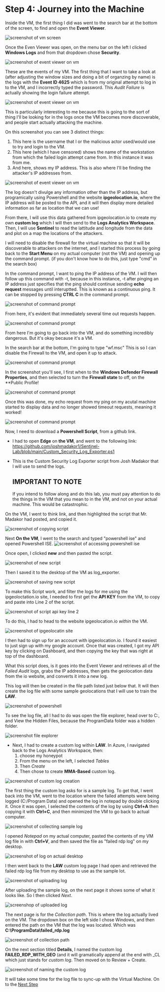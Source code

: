 # Step 4: Journey into the Machine

Inside the VM, the first thing I did was went to the search bar at the bottom of the screen, to find and open the **Event Viewer**.

![screenshot of vm screen](https://github.com/ZeroTrustAccess/Honeypot/blob/main/step4_run1.png)

Once the Even Viewer was open, on the menu bar on the left I clicked **Windows Logs** and from that dropdown chose **Security**.

![screenshot of event viewer on vm](https://github.com/ZeroTrustAccess/Honeypot/blob/main/step4_run2.png)

These are the events of my VM. The first thing that I want to take a look at (after adjusting the window sizes and doing a bit of organzing by name) is the logs with the **Event ID 4625** which is from my original attempt to log in to the VM, and I incorrectly typed the password. This *Audit Failure* is actually showing the login failure attempt.

![screenshot of event viewer on vm](https://github.com/ZeroTrustAccess/Honeypot/blob/main/step4_run3.png)

This is particularly interesting to me because this is going to the sort of thing I'll be looking for in the logs once the VM becomes more discoverable, and people start actually attacking the machine.

On this screenshot you can see 3 distinct things:
1. This here is the username that I or the malicious actor used/would use to try and login to the VM.
2. This here (which I have censored) shows the name of the workstation from which the failed login attempt came from. In this instance it was from me.
3. And here, shows my IP address. This is also where I'll be finding the attacker's IP addresses from.

![screenshot of event viewer on vm](https://github.com/ZeroTrustAccess/Honeypot/blob/main/step4_run4.png)

The log doesn't divulge any information other than the IP address, but programically using Powershell and the website **ipgeolocation.io**, where the IP address will be posted to the API, and it will then display more detailed information as far as location that we can use!

From there, I will use this data gathered from ipgeolocation.io to create my own **custom log** which I will then send to the **Logs Analytics Workspace**. 
Then, I will use **Sentinel** to read the lattitude and longitude from the data and plot on a map the locations of the attackers. 

I will need to disable the firewall for the virtual machine so that it will be discoverable to attackers on the internet, and I started this process by going back to the **Start Menu** on my actual computer (not the VM) and opening up the command prompt. (if you don't know how to do this, just type "cmd" in the search box)

In the command prompt, I want to ping the IP address of the VM. I will then follow up this command with -t, because in this instance, -t after pinging an IP address just specifies that the ping should continue sending **echo request** messages until interuptted. This is known as a continuous ping. It can be stopped by pressing **CTRL C** in the command prompt.

![screenshot of command prompt](https://github.com/ZeroTrustAccess/Honeypot/blob/main/step4_run5.png)

From here, it's evident that immediately several time out requests happen.

![screenshot of command prompt](https://github.com/ZeroTrustAccess/Honeypot/blob/main/step4_run6.png)

From here I'm going to go back into the VM, and do something incredibly dangerous. But it's okay because it's a VM.

In the search bar at the bottom, I'm going to type "wf.msc" This is so I can disable the Firewall to the VM, and open it up to attack.

![screenshot of command prompt](https://github.com/ZeroTrustAccess/Honeypot/blob/main/step4_run7.png)

In the screenshot you'll see, I first when to the **Windows Defender Firewall Properties**, and then selected to turn the **Firewall state** to off, on the **Public Profile!

![screenshot of command prompt](https://github.com/ZeroTrustAccess/Honeypot/blob/main/step4_run10.png)

Once this was done, my echo request from my ping on my acutal machine started to display data and no longer showed timeout requests, meaning it worked!

![screenshot of command prompt](https://github.com/ZeroTrustAccess/Honeypot/blob/main/step4_run9.png)

Now, I need to download a **Powershell Script**, from a github link. 
- I had to open **Edge** on **the VM**, and went to the following link: https://github.com/joshmadakor1/Sentinel-Lab/blob/main/Custom_Security_Log_Exporter.ps1
- This is the Custom Security Log Exporter script from Josh Madakor that I will use to send the logs.

  ## IMPORTANT TO NOTE
  If you intend to follow along and do this lab, you must pay attention to do the things in the VM that you mean to in the VM, and not on your actual machine. This would be catastrophic.

On the VM, I went to think link, and then highlighted the script that Mr. Madakor had posted, and copied it.

![screenshot of copying script](https://github.com/ZeroTrustAccess/Honeypot/blob/main/step4_run11.png)

Next **On the VM**, I went to the search and typed "powershell ise" and opened Powershell ISE.
![screenshot of accessing powershell ise](https://github.com/ZeroTrustAccess/Honeypot/blob/main/step4_run12.png)

Once open, I clicked **new** and then pasted the script.

![screenshot of new script](https://github.com/ZeroTrustAccess/Honeypot/blob/main/step4_run13.png)

Then I saved it to the desktop of the VM as log_exporter.

![screenshot of saving new script](https://github.com/ZeroTrustAccess/Honeypot/blob/main/step4_run14.png)

To make this Script work, and filter the logs for me using the ipgeoloctation.io site, I needed to first get the **API KEY** from the VM, to copy and paste into Line 2 of the script.

![screenshot of script api key line 2](https://github.com/ZeroTrustAccess/Honeypot/blob/main/step4_run15.png)

To do this, I had to head to the website ipgeolocation.io *within* the VM.

![screenshot of ipgeolocatin site](https://github.com/ZeroTrustAccess/Honeypot/blob/main/step4_run16.png)

I then had to sign up for an account with ipgeolocation.io. I found it easiest to just sign up with my google account. Once that was created, I got my API key by clicking on Dashboard, and then copying the key that was right at top of the dashboard.

What this script does, is it goes into the Event Viewer and retrieves all of the *Failed Audit* logs, grabs the IP addresses, then gets the geolocation data from the io website, and converts it into a new log.

This log will then be created in the file path listed just below that. It will then create the log file with some sample geolocations that I will use to train the **LAW**.

![screenshot of powershell](https://github.com/ZeroTrustAccess/Honeypot/blob/main/step4_run17.png)

To see the log file, all I had to do was open the file explorer, head over to C:, and View the Hidden Files, because the ProgramData folder was a hidden folder.

![screenshot file explorer](https://github.com/ZeroTrustAccess/Honeypot/blob/main/step4_run18.png)

- Next, I had to create a custom log within **LAW**. In Azure, I navigated back to the Logs Analytics Workspace, then:
  1. choose my honeypot
  2. From the menu on the left, I selected *Tables*
  3. Then *Create*
  4. Then chose to create **MMA-Based** custom log.
 
![screenshot of custom log creation](https://github.com/ZeroTrustAccess/Honeypot/blob/main/step_run19.png)

The first thing the custom log asks for is a sample log. To get that, I went back into the VM, went to the location where the failed attempts were being logged (C:/Program Data) and opened the log in notepad by double clicking it. Once it was open, I selected the contents of the log by using **Ctrl+A** then copying it with **Ctrl+C**, and then minimized the VM to go back to actual computer.

![screenshot of collecting sample log](https://github.com/ZeroTrustAccess/Honeypot/blob/main/step4_run20.png)

I opened *Notepad* on my actual computer, pasted the contents of my VM log file in with **Ctrl+V**, and then saved the file as "failed rdp log" on my desktop.

![screenshot of log on actual desktop](https:github.com/ZeroTrustAccess/Honeypot/blob/main/step4_run21.png)

I then went back to the **LAW** custom log page I had open and retrieved the failed rdp log file from my desktop to use as the sample lot.

![screenshot of uploading log](https://github.com/ZeroTrustAcess/Honeypot/blob/main/step4_run22.png)

After uploading the sample log, on the next page it shows some of what it looks like. So I then clicked *Next*.

![screenshop of uploaded log](https://github.com/ZeroTrustAccess/Honeypot/blob/main/step4_run23.png.)

The next page is for the *Collection path*. This is where the log actually lived on the VM. The dropdown box on the left side I chose Windows, and then entered the path on the VM that the log was located. Which was **C:\ProgramData\failed_rdp.log**

![screenshot of collection path](https://github.com/ZeroTrustAccess/Honeypot/blob/main/step4_run24.png)

On the next section titled **Details**, I named the custom log **FAILED_RDP_WITH_GEO** (and it will gramatically append at the end with _CL which just stands for *custom log*. Then moved on to Review + Create.

![screenshot of naming the custom log](https://github.com/ZeroTrustAccess/Honeypot/blob/main/step4_run25.png)

It will take some time for the log file to sync-up with the Virtual Machine. On to the [Next Step](https://github.com/ZeroTrustAccess/honeypot/blob/main/step5_log.md)




